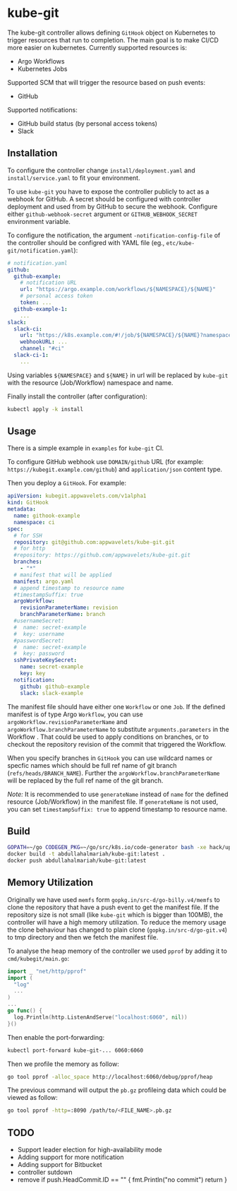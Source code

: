 # kube-git

The kube-git controller allows defining `GitHook` object on Kubernetes to trigger resources that run to completion. The main goal is to make CI/CD more easier on kubernetes. Currently supported resources is:

* Argo Workflows
* Kubernetes Jobs

Supported SCM that will trigger the resource based on push events:
* GitHub

Supported notifications:
* GitHub build status (by personal access tokens)
* Slack

## Installation

To configure the controller change `install/deployment.yaml` and `install/service.yaml` to fit your environment.

To use `kube-git` you have to expose the controller publicly to act as a webhook for GitHub. A secret should be configured with controller deployment and used from by GitHub to secure the webhook. Configure either `github-webhook-secret` argument or `GITHUB_WEBHOOK_SECRET` environment variable.

To configure the notification, the argument `-notification-config-file` of the controller should be configred with YAML file (eg., `etc/kube-git/notification.yaml`):

```yaml
# notification.yaml
github:
  github-example:
    # notification URL
    url: "https://argo.example.com/workflows/${NAMESPACE}/${NAME}"
    # personal access token
    token: ...
  github-example-1:
    ...
slack:
  slack-ci:
    url: "https://k8s.example.com/#!/job/${NAMESPACE}/${NAME}?namespace=${NAMESPACE}"
    webhookURL: ...
    channel: "#ci"
  slack-ci-1:
    ...
```

Using variables `${NAMESPACE}` and `${NAME}` in url will be replaced by `kube-git` with the resource (Job/Workflow) namespace and name.

Finally install the controller (after configuration):

```bash
kubectl apply -k install
```

## Usage

There is a simple example in `examples` for `kube-git` CI.

To configure GitHub webhook use `DOMAIN/github` URL (for example: `https://kubegit.example.com/github`) and `application/json` content type.

Then you deploy a `GitHook`. For example:

```yaml
apiVersion: kubegit.appwavelets.com/v1alpha1
kind: GitHook
metadata:
  name: githook-example
  namespace: ci
spec:
  # for SSH
  repository: git@github.com:appwavelets/kube-git.git
  # for http
  #repository: https://github.com/appwavelets/kube-git.git
  branches:
    - "*"
  # manifest that will be applied
  manifest: argo.yaml
  # append timestamp to resource name
  #timestampSuffix: true
  argoWorkflow:
    revisionParameterName: revision
    branchParameterName: branch
  #usernameSecret:
  #  name: secret-example
  #  key: username
  #passwordSecret:
  #  name: secret-example
  #  key: password
  sshPrivateKeySecret:
    name: secret-example
    key: key
  notification:
    github: github-example
    slack: slack-example
```

The manifest file should have either one `Workflow` or one `Job`. If the defined manifest is of type Argo `Workflow`, you can use `argoWorkflow.revisionParameterName` and `argoWorkflow.branchParameterName` to substitute `arguments.parameters` in the Workflow . That could be used to apply conditions on branches, or to checkout the repository revision of the commit that triggered the Workflow.

When you specify branches in `GitHook` you can use wildcard names or specfic names which should be full ref name of git branch (`refs/heads/BRANCH_NAME`). Further the `argoWorkflow.branchParameterName` will be replaced by the full ref name of the git branch.

*Note:* It is recommended to use `generateName` instead of `name` for the defined resource (Job/Workflow) in the manifest file. If `generateName` is not used, you can set `timestampSuffix: true` to append timestamp to resource name.

## Build

```bash
GOPATH=~/go CODEGEN_PKG=~/go/src/k8s.io/code-generator bash -xe hack/update-codegen.sh
docker build -t abdullahalmariah/kube-git:latest .
docker push abdullahalmariah/kube-git:latest
```

## Memory Utilization

Originally we have used `memfs` form `gopkg.in/src-d/go-billy.v4/memfs` to clone the repository that have a push event to get the manifest file. If the repository size is not small (like `kube-git` which is bigger than 100MB), the controller will have a high memory utilization. To reduce the memory usage the clone behaviour has changed to plain clone (`gopkg.in/src-d/go-git.v4`) to tmp directory and then we fetch the manifest file.

To analyse the heap memory of the controller we used `pprof` by adding it to `cmd/kubegit/main.go`:

```go
import _ "net/http/pprof"
import (
  "log"
  ...
)
...
go func() {
  log.Println(http.ListenAndServe("localhost:6060", nil))
}()
```

Then enable the port-forwarding:

```bash
kubectl port-forward kube-git-... 6060:6060
```

Then we profile the memory as follow:

```bash
go tool pprof -alloc_space http://localhost:6060/debug/pprof/heap
```

The previous command will output the `pb.gz` profileing data which could be viewed as follow:

```bash
go tool pprof -http=:8090 /path/to/<FILE_NAME>.pb.gz
```

## TODO
* Support leader election for high-availability mode
* Adding support for more notification
* Adding support for Bitbucket
* controller sutdown
* remove 
if push.HeadCommit.ID == "" {
  fmt.Println("no commit")
  return
}
